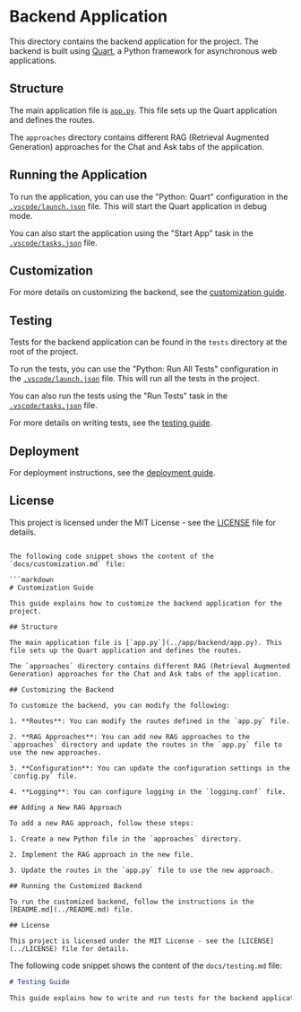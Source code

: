 # Backend Application

This directory contains the backend application for the project. The backend is built using [Quart](https://quart.palletsprojects.com/), a Python framework for asynchronous web applications.

## Structure

The main application file is [`app.py`](app/backend/app.py). This file sets up the Quart application and defines the routes.

The `approaches` directory contains different RAG (Retrieval Augmented Generation) approaches for the Chat and Ask tabs of the application.

## Running the Application

To run the application, you can use the "Python: Quart" configuration in the [`.vscode/launch.json`](.vscode/launch.json) file. This will start the Quart application in debug mode.

You can also start the application using the "Start App" task in the [`.vscode/tasks.json`](.vscode/tasks.json) file.

## Customization

For more details on customizing the backend, see the [customization guide](docs/customization.md).

## Testing

Tests for the backend application can be found in the `tests` directory at the root of the project.

To run the tests, you can use the "Python: Run All Tests" configuration in the [`.vscode/launch.json`](.vscode/launch.json) file. This will run all the tests in the project.

You can also run the tests using the "Run Tests" task in the [`.vscode/tasks.json`](.vscode/tasks.json) file.

For more details on writing tests, see the [testing guide](docs/testing.md).

## Deployment

For deployment instructions, see the [deployment guide](docs/deployment.md).

## License

This project is licensed under the MIT License - see the [LICENSE](LICENSE) file for details.
```

The following code snippet shows the content of the `docs/customization.md` file:

```markdown
# Customization Guide

This guide explains how to customize the backend application for the project.

## Structure

The main application file is [`app.py`](../app/backend/app.py). This file sets up the Quart application and defines the routes.

The `approaches` directory contains different RAG (Retrieval Augmented Generation) approaches for the Chat and Ask tabs of the application.

## Customizing the Backend

To customize the backend, you can modify the following:

1. **Routes**: You can modify the routes defined in the `app.py` file.

2. **RAG Approaches**: You can add new RAG approaches to the `approaches` directory and update the routes in the `app.py` file to use the new approaches.

3. **Configuration**: You can update the configuration settings in the `config.py` file.

4. **Logging**: You can configure logging in the `logging.conf` file.

## Adding a New RAG Approach

To add a new RAG approach, follow these steps:

1. Create a new Python file in the `approaches` directory.

2. Implement the RAG approach in the new file.

3. Update the routes in the `app.py` file to use the new approach.

## Running the Customized Backend

To run the customized backend, follow the instructions in the [README.md](../README.md) file.

## License

This project is licensed under the MIT License - see the [LICENSE](../LICENSE) file for details.
```

The following code snippet shows the content of the `docs/testing.md` file:

```markdown
# Testing Guide

This guide explains how to write and run tests for the backend application